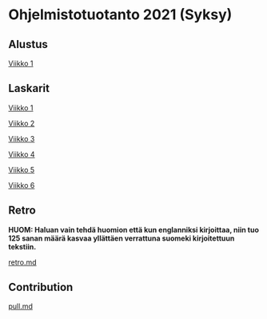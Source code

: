 # Ohjelmistotuotanto 2021 (Syksy)

## Alustus

[Viikko 1](https://github.com/Ozath/ohtu-2021-viikko1)

## Laskarit

[Viikko 1](https://github.com/Ozath/ohtu-2021-assignments/tree/main/viikko1)

[Viikko 2](https://github.com/Ozath/ohtu-2021-assignments/tree/main/viikko2)

[Viikko 3](https://github.com/Ozath/ohtu-2021-assignments/tree/main/viikko3)

[Viikko 4](https://github.com/Ozath/ohtu-laskarit/tree/main/viikko4)

[Viikko 5](https://github.com/Ozath/ohtu-laskarit/tree/main/viikko5)

[Viikko 6]()

## Retro

**HUOM: Haluan vain tehdä huomion että kun englanniksi kirjoittaa, niin tuo 125 sanan määrä kasvaa yllättäen verrattuna suomeki kirjoitettuun tekstiin.**

[retro.md](https://github.com/Ozath/ohtu-laskarit/blob/main/retro.md)

## Contribution

[pull.md](https://github.com/sangsami/ohtuminiproject/pull/3)
